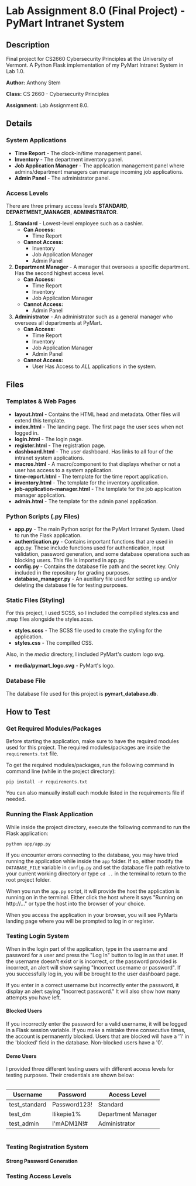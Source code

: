 # Lab Assignment 8.0 (Final Project) - PyMart Intranet System

## Description
Final project for CS2660 Cybersecurity Principles at the University of Vermont. A Python Flask implementation of
my PyMart Intranet System in Lab 1.0.

**Author:** Anthony Stem

**Class:** CS 2660 - Cybersecurity Principles

**Assignment:** Lab Assignment 8.0.

## Details
### System Applications
+ **Time Report** - The clock-in/time management panel. 
+ **Inventory** - The department inventory panel.
+ **Job Application Manager** - The application management panel where admins/department managers can manage incoming job applications.
+ **Admin Panel** - The administrator panel.

### Access Levels
There are three primary access levels **STANDARD**, **DEPARTMENT_MANAGER**, **ADMINISTRATOR**.

1. **Standard** - Lowest-level employee such as a cashier.
   + **Can Access:**
     + Time Report
   + **Cannot Access:**
     + Inventory
     + Job Application Manager
     + Admin Panel
2. **Department Manager** - A manager that oversees a specific department. Has the second highest access level.
   + **Can Access:**
     + Time Report
     + Inventory
     + Job Application Manager
   + **Cannot Access:**
     + Admin Panel
3. **Administrator** - An administrator such as a general manager who oversees all departments at PyMart.
   + **Can Access:**
     + Time Report
     + Inventory
     + Job Application Manager
     + Admin Panel
   + **Cannot Access:**
     + User Has Access to *ALL* applications in the system.

## Files
### Templates & Web Pages
+ **layout.html** - Contains the HTML head and metadata. Other files will extend this template.
+ **index.html** - The landing page. The first page the user sees when not logged in.
+ **login.html** - The login page.
+ **register.html** - The registration page.
+ **dashboard.html** - The user dashboard. Has links to all four of the intranet system applications.
+ **macros.html** - A macro/component to that displays whether or not a user has access to a system application.
+ **time-report.html** - The template for the time report application.
+ **inventory.html** - The template for the inventory application.
+ **job-application-manager.html** - The template for the job application manager application.
+ **admin.html** - The template for the admin panel application.

### Python Scripts (.py Files)
+ **app.py** - The main Python script for the PyMart Intranet System. Used to run the Flask application.
+ **authentication.py** - Contains important functions that are used in app.py. These include functions used for authentication, input validation, password generation, and some database operations such as blocking users. This file is imported in app.py.
+ **config.py** - Contains the database file path and the secret key. Only included in the repository for grading purposes.
+ **database_manager.py** - An auxillary file used for setting up and/or deleting the database file for testing purposes.

### Static Files (Styling)
For this project, I used SCSS, so I included the compilled styles.css and .map files alongside the styles.scss.
+ **styles.scss** - The SCSS file used to create the styling for the application.
+ **styles.css** - The compilled CSS.

Also, in the *media* directory, I included PyMart's custom logo svg.
+ **media/pymart_logo.svg** - PyMart's logo.

### Database File
The database file used for this project is **pymart_database.db**.


## How to Test
### Get Required Modules/Packages
Before starting the application, make sure to have the required modules used for this project. The required modules/packages are inside the `requirements.txt` file.

To get the required modules/packages, run the following command in command line (while in the project directory):

```
pip install -r requirements.txt
```

You can also manually install each module listed in the requirements file if needed.


### Running the Flask Application
While inside the project directory, execute the following command to run the Flask application:

```
python app/app.py
```

If you encounter errors connecting to the database, you may have tried running the application while inside the `app` folder. If so, either modify the `DATABASE_FILE` variable in `config.py` and set the database file path relative to your current working directory or type `cd ..` in the terminal to return to the root project folder.

When you run the `app.py` script, it will provide the host the application is running on in the terminal. Either click the host where it says "Running on http://..." or type the host into the browser of your choice.

When you access the application in your browser, you will see PyMarts landing page where you will be prompted to log in or register.

### Testing Login System
When in the login part of the application, type in the username and password for a user and press the "Log In" button to log in as that user. If the username doesn't exist or is incorrect, or the password provided is incorrect, an alert will show saying "Incorrect username or password". If you successfully log in, you will be brought to the user dashboard page.

If you enter in a correct username but incorrectly enter the password, it display an alert saying "Incorrect password." It will also show how many attempts you have left.

#### Blocked Users
If you incorrectly enter the password for a valid username, it will be logged in a Flask session variable. If you make a mistake three consecutive times, the account is permanently blocked. Users that are blocked will have a '1' in the 'blocked' field in the database. Non-blocked users have a '0'.

#### Demo Users
I provided three different testing users with different access levels for testing purposes. Their credentials are shown below:

   <div align="center" style="display: flex; justify-content: center">

   | Username | Password | Access Level |
   | -------- | -------- | ------------ |
   | test_standard     | Password123! | Standard |
   | test_dm   | Ilikepie1% | Department Manager |
   | test_admin   | I'mADM1N!# | Administrator |
   
   </div>

### Testing Registration System

#### Strong Password Generation

### Testing Access Levels

